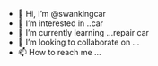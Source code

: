 - 👋 Hi, I’m @swankingcar
- 👀 I’m interested in  ..car
- 🌱 I’m currently learning ...repair car
- 💞️ I’m looking to collaborate on ...
- 📫 How to reach me ...

<!---
swankingcar/swankingcar is a ✨ special ✨ repository because its `README.md` (this file) appears on your GitHub profile.
You can click the Preview link to take a look at your changes.
--->
